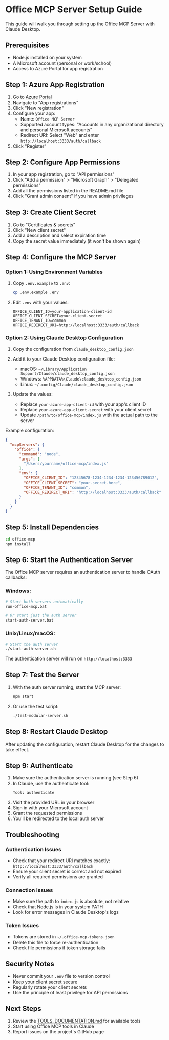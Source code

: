 # Office MCP Server Setup Guide

This guide will walk you through setting up the Office MCP Server with Claude Desktop.

## Prerequisites

- Node.js installed on your system
- A Microsoft account (personal or work/school)
- Access to Azure Portal for app registration

## Step 1: Azure App Registration

1. Go to [Azure Portal](https://portal.azure.com/)
2. Navigate to "App registrations"
3. Click "New registration"
4. Configure your app:
   - Name: `Office MCP Server`
   - Supported account types: "Accounts in any organizational directory and personal Microsoft accounts"
   - Redirect URI: Select "Web" and enter `http://localhost:3333/auth/callback`
5. Click "Register"

## Step 2: Configure App Permissions

1. In your app registration, go to "API permissions"
2. Click "Add a permission" > "Microsoft Graph" > "Delegated permissions"
3. Add all the permissions listed in the README.md file
4. Click "Grant admin consent" if you have admin privileges

## Step 3: Create Client Secret

1. Go to "Certificates & secrets"
2. Click "New client secret"
3. Add a description and select expiration time
4. Copy the secret value immediately (it won't be shown again)

## Step 4: Configure the MCP Server

### Option 1: Using Environment Variables

1. Copy `.env.example` to `.env`:
   ```bash
   cp .env.example .env
   ```

2. Edit `.env` with your values:
   ```
   OFFICE_CLIENT_ID=your-application-client-id
   OFFICE_CLIENT_SECRET=your-client-secret
   OFFICE_TENANT_ID=common
   OFFICE_REDIRECT_URI=http://localhost:3333/auth/callback
   ```

### Option 2: Using Claude Desktop Configuration

1. Copy the configuration from `claude_desktop_config.json`

2. Add it to your Claude Desktop configuration file:
   - macOS: `~/Library/Application Support/Claude/claude_desktop_config.json`
   - Windows: `%APPDATA%\Claude\claude_desktop_config.json`
   - Linux: `~/.config/Claude/claude_desktop_config.json`

3. Update the values:
   - Replace `your-azure-app-client-id` with your app's client ID
   - Replace `your-azure-app-client-secret` with your client secret
   - Update `/path/to/office-mcp/index.js` with the actual path to the server

Example configuration:
```json
{
  "mcpServers": {
    "office": {
      "command": "node",
      "args": [
        "/Users/yourname/office-mcp/index.js"
      ],
      "env": {
        "OFFICE_CLIENT_ID": "12345678-1234-1234-1234-123456789012",
        "OFFICE_CLIENT_SECRET": "your-secret-here",
        "OFFICE_TENANT_ID": "common",
        "OFFICE_REDIRECT_URI": "http://localhost:3333/auth/callback"
      }
    }
  }
}
```

## Step 5: Install Dependencies

```bash
cd office-mcp
npm install
```

## Step 6: Start the Authentication Server

The Office MCP server requires an authentication server to handle OAuth callbacks:

### Windows:
```bash
# Start both servers automatically
run-office-mcp.bat

# Or start just the auth server
start-auth-server.bat
```

### Unix/Linux/macOS:
```bash
# Start the auth server
./start-auth-server.sh
```

The authentication server will run on `http://localhost:3333`

## Step 7: Test the Server

1. With the auth server running, start the MCP server:
   ```bash
   npm start
   ```

2. Or use the test script:
   ```bash
   ./test-modular-server.sh
   ```

## Step 8: Restart Claude Desktop

After updating the configuration, restart Claude Desktop for the changes to take effect.

## Step 9: Authenticate

1. Make sure the authentication server is running (see Step 6)
2. In Claude, use the authenticate tool:
   ```
   Tool: authenticate
   ```
3. Visit the provided URL in your browser
4. Sign in with your Microsoft account
5. Grant the requested permissions
6. You'll be redirected to the local auth server

## Troubleshooting

### Authentication Issues
- Check that your redirect URI matches exactly: `http://localhost:3333/auth/callback`
- Ensure your client secret is correct and not expired
- Verify all required permissions are granted

### Connection Issues
- Make sure the path to `index.js` is absolute, not relative
- Check that Node.js is in your system PATH
- Look for error messages in Claude Desktop's logs

### Token Issues
- Tokens are stored in `~/.office-mcp-tokens.json`
- Delete this file to force re-authentication
- Check file permissions if token storage fails

## Security Notes

- Never commit your `.env` file to version control
- Keep your client secret secure
- Regularly rotate your client secrets
- Use the principle of least privilege for API permissions

## Next Steps

1. Review the [TOOLS_DOCUMENTATION.md](./TOOLS_DOCUMENTATION.md) for available tools
2. Start using Office MCP tools in Claude
3. Report issues on the project's GitHub page